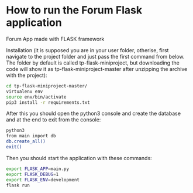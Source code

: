 # How to run the Forum Flask application

Forum App made with FLASK framework

Installation (it is supposed you are in your user folder, otherise, first navigate to the project folder and just pass the first command from below. The folder by default is called tp-flask-miniproject, but downloading the code
will show it as tp-flask-miniproject-master after unzipping the archive with the project):

```bash
cd tp-flask-miniproject-master/
virtualenv env
source env/bin/activate
pip3 install -r requirements.txt
```

After this you should open the python3 console and create the database and at the end to exit from the console:

```bash
python3
from main import db
db.create_all()
exit()
```

Then you should start the application with these commands:

```bash
export FLASK_APP=main.py
export FLASK_DEBUG=1
export FLASK_ENV=development
flask run
```
